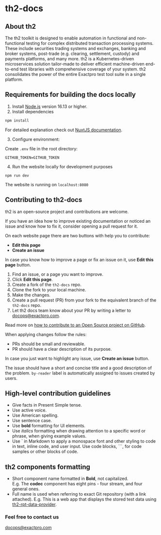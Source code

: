 # th2-docs

## About th2

The th2 toolkit is designed to enable automation in functional and non-functional testing for complex distributed transaction processing systems. These include securities trading systems and exchanges, banking and broker systems, post-trade (e.g. clearing, settlement, custody) and payments platforms, and many more. th2 is a Kubernetes-driven microservices solution tailor-made to deliver efficient machine-driven end-to-end test libraries with comprehensive coverage of your system. th2 consolidates the power of the entire Exactpro test tool suite in a single platform.

## Requirements for building the docs locally

1) Install [Node.js](https://nodejs.org/en/) version 16.13 or higher.
2) Install dependencies
```bash
npm install
```
For detailed explanation check out [NuxtJS documentation](https://nuxtjs.org/docs/).

3) Configure environment:

Create `.env` file in the root directory:

```dotenv
GITHUB_TOKEN=GITHUB_TOKEN
```
4) Run the website locally for development purposes

```shell
npm run dev
```
The website is running on `localhost:8080`

## Contributing to th2-docs

th2 is an open-source project and contributions are welcome. 

If you have an idea how to improve existing documentation or noticed an issue and know how to fix it, consider opening a pull request for it.

On each website page there are two buttons with help you to contribute:
- **Edit this page**
- **Create an issue**

In case you know how to improve a page or fix an issue on it, use **Edit this page** button. 

1. Find an issue, or a page you want to improve. 
2. Click **Edit this page**.
3. Create a fork of the `th2-docs` repo.
4. Clone the fork to your local machine.
5. Make the changes.
6. Create a pull request (PR) from your fork to the equivalent branch of the `th2-docs` repo.
7. Let th2 docs team know about your PR by writing a letter to docops@exactpro.com.

Read more on [how to contribute to an Open Source project on GitHub](https://app.egghead.io/playlists/how-to-contribute-to-an-open-source-project-on-github). 

When applying changes follow the rules:

- PRs should be small and reviewable.
- PR should have a clear description of its purpose.

In case you just want to highlight any issue, use **Create an issue** button. 

The issue should have a short and concise title and a good description of the problem. `by-reader` label is automatically assigned to issues created by users.  

## High-level contribution guidelines

- Give facts in Present Simple tense.
- Use active voice.
- Use American spelling.
- Use sentence case. 
- Use **bold** formatting for UI elements. 
- Use *italics* formatting when drawing attention to a specific word or phrase, when giving example values.
- Use ` in Markdown to apply a monospace font and other styling to code in text, inline code, and user input. Use code blocks, ```, for code samples or other blocks of code.

## th2 components formatting
- Short component name formatted in **Bold**, not capitalized.  
  E.g. The **codec** component has eight pins - four stream, and four general ones.
- Full name is used when referring to exact Git repository (with a link attached).
E.g. This is a web app that displays the stored test data using [th2-rpt-data-provider](https://github.com/th2-net/th2-rpt-data-provider). 

### Feel free to contact us
docops@exactpro.com